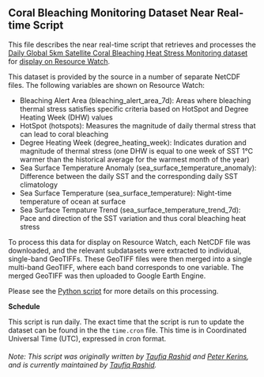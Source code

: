 ## Coral Bleaching Monitoring Dataset Near Real-time Script
This file describes the near real-time script that retrieves and processes the [Daily Global 5km Satellite Coral Bleaching Heat Stress Monitoring dataset](https://coralreefwatch.noaa.gov/product/5km/index.php) for [display on Resource Watch](https://resourcewatch.org/data/explore/).

This dataset is provided by the source in a number of separate NetCDF files. The following variables are shown on Resource Watch:
- Bleaching Alert Area (bleaching_alert_area_7d): Areas where bleaching thermal stress satisfies specific criteria based on HotSpot and Degree Heating Week (DHW) values
- HotSpot (hotspots): Measures the magnitude of daily thermal stress that can lead to coral bleaching
- Degree Heating Week (degree_heating_week): Indicates duration and magnitude of thermal stress (one DHW is equal to one week of SST 1°C warmer than the historical average for the warmest month of the year)
- Sea Surface Temperature Anomaly (sea_surface_temperature_anomaly): Difference between the daily SST and the corresponding daily SST climatology
- Sea Surface Temperature (sea_surface_temperature): Night-time temperature of ocean at surface
- Sea Surface Tempature Trend (sea_surface_temperature_trend_7d): Pace and direction of the SST variation and thus coral bleaching heat stress

To process this data for display on Resource Watch, each NetCDF file was downloaded, and the relevant subdatasets were extracted to individual, single-band GeoTIFFs. These GeoTIFF files were then merged into a single multi-band GeoTIFF, where each band corresponds to one variable. The merged GeoTIFF was then uploaded to Google Earth Engine.

Please see the [Python script](https://github.com/resource-watch/data-pre-processing/blob/master/ocn_007_coral_bleaching_monitoring/ocn_007_coral_bleaching_monitoring_processing.py) for more details on this processing.

**Schedule**

This script is run daily. The exact time that the script is run to update the dataset can be found in the the `time.cron` file. This time is in Coordinated Universal Time (UTC), expressed in cron format.

###### Note: This script was originally written by [Taufiq Rashid](https://www.wri.org/profile/taufiq-rashid) and [Peter Kerins](https://www.wri.org/profile/peter-kerins), and is currently maintained by [Taufiq Rashid](https://www.wri.org/profile/taufiq-rashid).